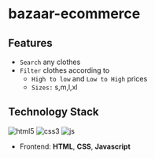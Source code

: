 # bazaar-ecommerce

## Features

 - `Search` any clothes
 - `Filter` clothes according to 
    - `High to low` and `Low to High` prices
    - `Sizes:` s,m,l,xl

## Technology Stack
![html5](https://img.shields.io/badge/frontend-html5-orange?style=flat&logo=Html5)
![css3](https://img.shields.io/badge/frontend-css3-blue?style=flat&logo=CSS3)
![js](https://img.shields.io/badge/frontend-js-yellow?style=flat&logo=javaScript)

* Frontend: **HTML**, **CSS**, **Javascript**
